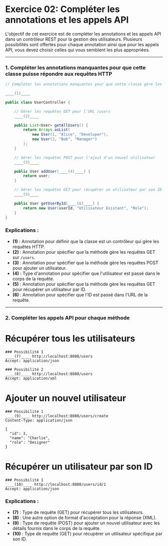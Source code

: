 # **Exercice 02: Compléter les annotations et les appels API**

L'objectif de cet exercice est de compléter les annotations et les appels API dans un contrôleur REST pour la gestion des utilisateurs. Plusieurs possibilités sont offertes pour chaque annotation ainsi que pour les appels API, vous devez choisir celles qui vous semblent les plus appropriées.

---

### 1. Compléter les annotations manquantes pour que cette classe puisse répondre aux requêtes HTTP

```java
// Compléter les annotations manquantes pour que cette classe gère les utilisateurs via des requêtes HTTP

____(1)____

public class UserController {

    // Gérer les requêtes GET pour l'URL /users
    ____(2)____

    public List<User> getAllUsers() {
        return Arrays.asList(
            new User(1, "Alice", "Developer"),
            new User(2, "Bob", "Manager")
        );
    }

    // Gérer les requêtes POST pour l'ajout d'un nouvel utilisateur
    ____(3)____

    public User addUser(____(4)____) {
        return user;
    }

    // Gérer les requêtes GET pour récupérer un utilisateur par son ID
    ____(5)____

    public User getUserById(____(6)____) {
        return new User(userId, "Utilisateur Existant", "Role");
    }
}
```

### Explications :
- **(1)** : Annotation pour définir que la classe est un contrôleur qui gère les requêtes HTTP.
- **(2)** : Annotation pour spécifier que la méthode gère les requêtes GET sur `/users`.
- **(3)** : Annotation pour spécifier que la méthode gère les requêtes POST pour ajouter un utilisateur.
- **(4)** : Type d'annotation pour spécifier que l'utilisateur est passé dans le corps de la requête.
- **(5)** : Annotation pour spécifier que la méthode gère les requêtes GET pour récupérer un utilisateur par ID.
- **(6)** : Annotation pour spécifier que l'ID est passé dans l'URL de la requête.

---

### 2. Compléter les appels API pour chaque méthode

# **Récupérer tous les utilisateurs**

```http
### Possibilité 1
____(7)____ http://localhost:8080/users
Accept: application/json

### Possibilité 2
____(8)____ http://localhost:8080/users
Accept: application/xml
```

# **Ajouter un nouvel utilisateur**

```http
### Possibilité 1
____(9)____ http://localhost:8080/users/create
Content-Type: application/json

{
  "id": 3,
  "name": "Charlie",
  "role": "Designer"
}
```

# **Récupérer un utilisateur par son ID**

```http
### Possibilité 1
____(10)____ http://localhost:8080/users/id/1
Accept: application/json
```

### Explications :
- **(7)** : Type de requête (GET) pour récupérer tous les utilisateurs.
- **(8)** : Une autre option de format d'acceptation pour la réponse (XML).
- **(9)** : Type de requête (POST) pour ajouter un nouvel utilisateur avec les détails fournis dans le corps de la requête.
- **(10)** : Type de requête (GET) pour récupérer un utilisateur spécifique par son ID.


